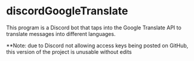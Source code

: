 # discordGoogleTranslate
This program is a Discord bot that taps into the Google Translate API to translate messages into different languages.

**Note: due to Discord not allowing access keys being posted on GitHub, this version of the project is unusable without edits
